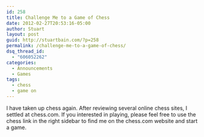 ```yaml
---
id: 258
title: Challenge Me to a Game of Chess
date: 2012-02-27T20:53:16-05:00
author: Stuart
layout: post
guid: http://stuartbain.com/?p=258
permalink: /challenge-me-to-a-game-of-chess/
dsq_thread_id:
  - "606052262"
categories:
  - Announcements
  - Games
tags:
  - chess
  - game on
---
```

I have taken up chess again. After reviewing several online chess sites, I settled at chess.com. If you interested in playing, please feel free to use the chess link in the right sidebar to find me on the chess.com website and start a game.